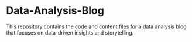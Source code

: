 # Data-Analysis-Blog
This repository contains the code and content files for a data analysis blog that focuses on data-driven insights and storytelling.
